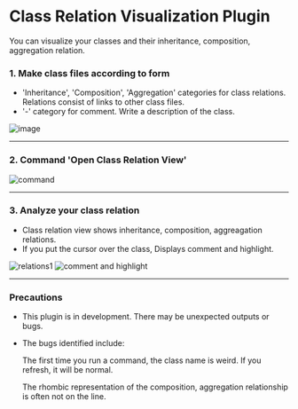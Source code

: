 # Class Relation Visualization Plugin

You can visualize your classes and their inheritance, composition, aggregation relation.

### 1. Make class files according to form
- 'Inheritance', 'Composition', 'Aggregation' categories for class relations. Relations consist of links to other class files.
- '-' category for comment. Write a description of the class.

![image](https://github.com/user-attachments/assets/b111e182-e666-4942-989b-f2813fd3d0ac)

---

### 2. Command 'Open Class Relation View'

![command](https://github.com/user-attachments/assets/98eef658-fbbd-4694-bf29-582c5c2b95a1)

---

### 3. Analyze your class relation
- Class relation view shows inheritance, composition, aggreagation relations.
- If you put the cursor over the class, Displays comment and highlight.

![relations1](https://github.com/user-attachments/assets/2cdf7592-ac50-477d-a7a1-015f21ac8c2d)
![comment and highlight](https://github.com/user-attachments/assets/08ce3b7b-ff95-4c06-8a85-9d93a046e016)

---

### Precautions
- This plugin is in development. There may be unexpected outputs or bugs.
- The bugs identified include:

	The first time you run a command, the class name is weird. If you refresh, it will be normal.

	The rhombic representation of the composition, aggregation relationship is often not on the line.
